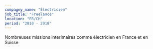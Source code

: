 ```yaml
---
compagny_name: "Électricien"
job_title: "Freelance"
location: "FR/CH"
period: "2010 - 2018"
---
```

Nombreuses missions interimaires comme électricien en France et en Suisse